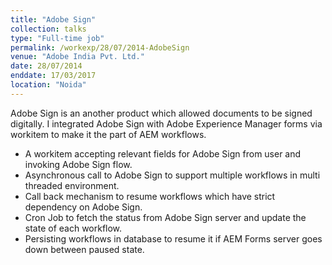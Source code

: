 ```yaml
---
title: "Adobe Sign"
collection: talks
type: "Full-time job"
permalink: /workexp/28/07/2014-AdobeSign
venue: "Adobe India Pvt. Ltd."
date: 28/07/2014
enddate: 17/03/2017
location: "Noida"
---
```


Adobe Sign is an another product which allowed documents to be signed digitally. I integrated Adobe Sign with Adobe Experience Manager forms via workitem to make it the part of AEM workflows.

* A workitem accepting relevant fields for Adobe Sign from user and invoking Adobe Sign flow.
* Asynchronous call to Adobe Sign to support multiple workflows in multi threaded environment.
* Call back mechanism to resume workflows which have strict dependency on Adobe Sign.
* Cron Job to fetch the status from Adobe Sign server and update the state of each workflow.
* Persisting workflows in database to resume it if AEM Forms server goes down between paused state.

